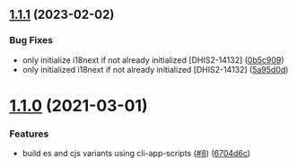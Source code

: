 ## [1.1.1](https://github.com/dhis2/d2-i18n/compare/v1.1.0...v1.1.1) (2023-02-02)


### Bug Fixes

* only initialize i18next if not already initialized [DHIS2-14132] ([0b5c909](https://github.com/dhis2/d2-i18n/commit/0b5c909f901006a6614e2214e27e0c47c0f1c4c7))
* only initialized i18next if not already initialized [DHIS2-14132] ([5a95d0d](https://github.com/dhis2/d2-i18n/commit/5a95d0de87a82898c9cb6ccfaec14db8edaf15c6))

# [1.1.0](https://github.com/dhis2/d2-i18n/compare/v1.0.6...v1.1.0) (2021-03-01)


### Features

* build es and cjs variants using cli-app-scripts ([#8](https://github.com/dhis2/d2-i18n/issues/8)) ([6704d6c](https://github.com/dhis2/d2-i18n/commit/6704d6c28c389bdfbe25f31c5d53b9777de8fbd9))
